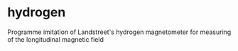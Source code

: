 # hydrogen
Programme imitation of Landstreet's hydrogen magnetometer for measuring of the longitudinal magnetic field
